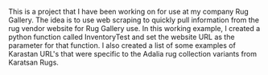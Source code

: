 This is a project that I have been working on for use at my company Rug Gallery. The idea is to use web scraping to quickly pull information from the rug vendor website for Rug Gallery use. In this working example, I created a python function called InventoryTest and set the website URL as the parameter for that function. I also created a list of some examples of Karastan URL's that were specific to the Adalia rug collection variants from Karatsan Rugs.
